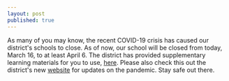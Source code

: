 ```yaml
---
layout: post
published: true
---
```

As many of you may know, the recent COVID-19 crisis has caused our district's schools to close. As of now, our school will be closed from today, March 16, to at least April 6. The district has provided supplementary learning materials for you to use, [here](https://sites.google.com/sandi.net/sdusdinstructionalcontinuity/home/high-school-resources?authuser=0). Please also check this out the district's new [website](https://sites.google.com/sandi.net/covid19/) for updates on the pandemic. Stay safe out there.
